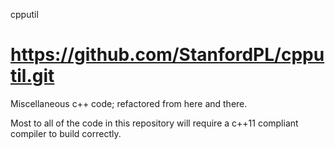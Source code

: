 cpputil 

https://github.com/StanfordPL/cpputil.git
=====

Miscellaneous c++ code; refactored from here and there.

Most to all of the code in this repository will require a c++11 compliant compiler to build correctly.
